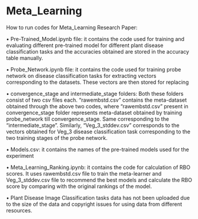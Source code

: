 # Meta_Learning
How to run codes for Meta_Learning Research Paper:

•	Pre-Trained_Model.ipynb file: it contains the code used for training and evaluating different pre-trained model for different plant disease classification tasks and the accuracies obtained are stored in the accuracy table manually.

•	Probe_Network.ipynb file: it contains the code used for training probe network on disease classification tasks for extracting vectors corresponding to the datasets. These vectors are then stored for replacing 

•	convergence_stage and intermediate_stage folders: Both these folders consist of two csv files each. “rawembstd.csv” contains the meta-dataset obtained through the above two codes, where “rawembstd.csv” present in convergence_stage folder represents meta-dataset obtained by training probe_network till convergence_stage. Same corresponding to the “intermediate_stage”. Similarly, “Veg_3_stddev.csv” corresponds to the vectors obtained for Veg_3 disease classification task corresponding to the two training stages of the probe network.

•	Models.csv: it contains the names of the pre-trained models used for the experiment

•	Meta_Learning_Ranking.ipynb: it contains the code for calculation of RBO scores. It uses rawembstd.csv file to train the meta-learner and Veg_3_stddev.csv file to recommend the best models and calculate the RBO score by comparing with the original rankings of the model.

•	Plant Disease Image Classification tasks data has not been uploaded due to the size of the data and copyright issues for using data from different resources.
